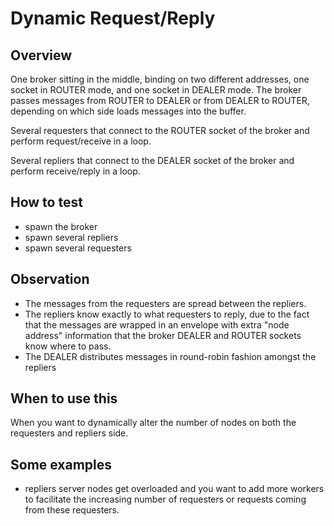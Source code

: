 # Dynamic Request/Reply

## Overview

One broker sitting in the middle, binding on two different addresses, one socket
in ROUTER mode, and one socket in DEALER mode. The broker passes messages from
ROUTER to DEALER or from DEALER to ROUTER, depending on which side loads
messages into the buffer.

Several requesters that connect to the ROUTER socket of the broker and perform
request/receive in a loop.

Several repliers that connect to the DEALER socket of the broker and perform
receive/reply in a loop.

## How to test

- spawn the broker
- spawn several repliers
- spawn several requesters

## Observation

- The messages from the requesters are spread between the repliers.
- The repliers know exactly to what requesters to reply, due to the fact that
  the messages are wrapped in an envelope with extra "node address" information
  that the broker DEALER and ROUTER sockets know where to pass.
- The DEALER distributes messages in round-robin fashion amongst the repliers

## When to use this

When you want to dynamically alter the number of nodes on both the requesters
and repliers side.

## Some examples

- repliers server nodes get overloaded and you want to add more workers to
  facilitate the increasing number of requesters or requests coming from these
  requesters.
